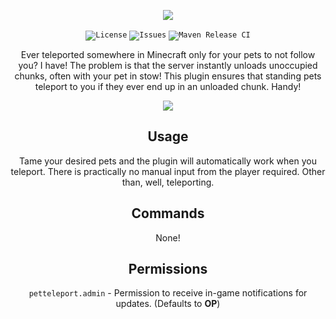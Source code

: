 <p align="center">
  <img src="https://i.imgur.com/Bwili3Z.png">
</p>

<p align="center">
  <code><img title="License" href="LICENSE" src="https://img.shields.io/github/license/NotAShelf/pet-teleport?style=flat-square"></code>
  <code><img title="Issues" href="https://github.com/NotAShelf/pet-teleport/issues" src="https://img.shields.io/github/issues/NotAShelf/pet-teleport?style=flat-square"></code>
  <code><img title="Maven Release CI" href="https://github.com/NotAShelf/pet-teleport/actions/workflows/preview.yml" src="https://github.com/NotAShelf/pet-teleport/actions/workflows/preview.yml/badge.svg"></code>
</p>

<p align="center">
  Ever teleported somewhere in Minecraft only for your pets to not follow you? I have! The problem is that the server instantly unloads unoccupied chunks, often with    
  your pet in stow! This plugin ensures that standing pets teleport to you if they ever end up in an unloaded chunk. Handy!
</p>

<p align="center">
  <img src="https://i.imgur.com/nbE7F5i.gif">
</p>

<h2 align="center">Usage</h2>
  <p align="center">
  Tame your desired pets and the plugin will automatically work when you teleport. There is practically no manual input from the player required. Other than, well,   
  teleporting.
  </p>

<h2 align="center">Commands</h2>
 <p align="center">
  None!
  </p>


<h2 align="center">Permissions</h2>
 <p align="center">
  <code>petteleport.admin</code> - Permission to receive in-game notifications for updates. (Defaults to <strong>OP</strong>)
  </p>

